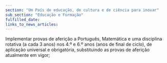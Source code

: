 ```yaml
---
section: "Um País de educação, de cultura e de ciência para inovar"
sub_section: "Educação e Formação"
fulfilled_date:
links_to_news_articles:
---
```


Implementar provas de aferição a Português, Matemática e uma disciplina rotativa (a cada 3 anos) nos 4.º e 6.º anos (anos de final de ciclo), de aplicação universal e obrigatória, substituindo as provas de aferição atualmente em vigor;